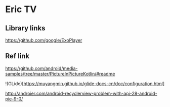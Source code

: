 # Eric TV


## Library links

https://github.com/google/ExoPlayer

## Ref link

https://github.com/android/media-samples/tree/master/PictureInPictureKotlin/#readme

!(GLide)[https://muyangmin.github.io/glide-docs-cn/doc/configuration.html]


http://androier.com/android-recyclerview-problem-with-api-28-android-pie-9-0/